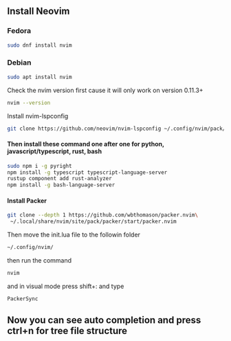 ## Install Neovim
### Fedora
```bash
sudo dnf install nvim 
```
### Debian 
```bash
sudo apt install nvim
```
Check the nvim version first cause it will only work on version 0.11.3+
```bash
nvim --version
```

Install nvim-lspconfig 
```bash
git clone https://github.com/neovim/nvim-lspconfig ~/.config/nvim/pack/nvim/start/nvim-lspconfig
```

#### Then install these command one after one for python, javascript/typescript, rust, bash 
```bash
sudo npm i -g pyright 
npm install -g typescript typescript-language-server
rustup component add rust-analyzer
npm install -g bash-language-server
```


#### Install Packer
```bash
git clone --depth 1 https://github.com/wbthomason/packer.nvim\
 ~/.local/share/nvim/site/pack/packer/start/packer.nvim
```

Then move the init.lua file to the followin folder 
```bash
~/.config/nvim/ 
```

then run the command 
```bash
nvim
```
and in visual mode press shift+: and type 
```bash
PackerSync
```

## Now you can see auto completion and press ctrl+n for tree file structure
